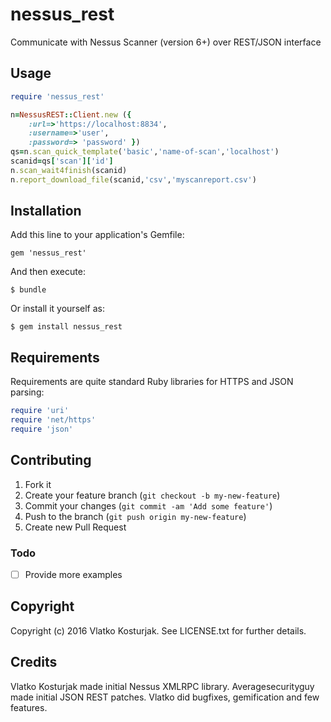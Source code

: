 # nessus_rest

Communicate with Nessus Scanner (version 6+) over REST/JSON interface

## Usage

```ruby
require 'nessus_rest'

n=NessusREST::Client.new ({
	:url=>'https://localhost:8834', 
	:username=>'user',
	:password=> 'password' })
qs=n.scan_quick_template('basic','name-of-scan','localhost')
scanid=qs['scan']['id']
n.scan_wait4finish(scanid)
n.report_download_file(scanid,'csv','myscanreport.csv')
```

## Installation

Add this line to your application's Gemfile:

    gem 'nessus_rest'

And then execute:

    $ bundle

Or install it yourself as:

    $ gem install nessus_rest

## Requirements

Requirements are quite standard Ruby libraries for HTTPS and JSON
parsing:
```ruby
require 'uri'
require 'net/https'
require 'json'
```

## Contributing

1. Fork it
2. Create your feature branch (`git checkout -b my-new-feature`)
3. Commit your changes (`git commit -am 'Add some feature'`)
4. Push to the branch (`git push origin my-new-feature`)
5. Create new Pull Request

### Todo
- [ ] Provide more examples

## Copyright
Copyright (c) 2016 Vlatko Kosturjak. See LICENSE.txt for
further details.

## Credits

Vlatko Kosturjak made initial Nessus XMLRPC library. Averagesecurityguy made
initial JSON REST patches. Vlatko did bugfixes, gemification and few features.

